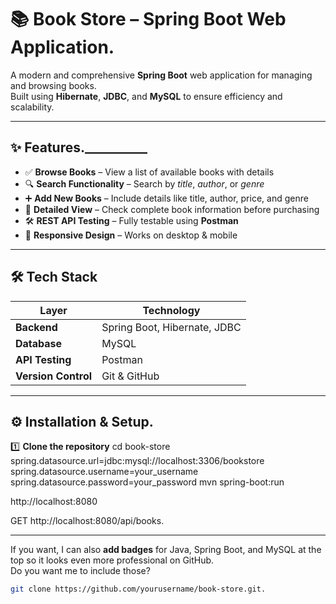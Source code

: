 # 📚 Book Store – Spring Boot Web Application.

A modern and comprehensive **Spring Boot** web application for managing and browsing books.  
Built using **Hibernate**, **JDBC**, and **MySQL** to ensure efficiency and scalability.

---

## ✨ Features.__________

- ✅ **Browse Books** – View a list of available books with details  
- 🔍 **Search Functionality** – Search by *title*, *author*, or *genre*  
- ➕ **Add New Books** – Include details like title, author, price, and genre  
- 📖 **Detailed View** – Check complete book information before purchasing  
- 🛠 **REST API Testing** – Fully testable using **Postman**  
- 📱 **Responsive Design** – Works on desktop & mobile  

---

## 🛠 Tech Stack

| Layer          | Technology |
|----------------|------------|
| **Backend**    | Spring Boot, Hibernate, JDBC |
| **Database**   | MySQL |
| **API Testing**| Postman |
| **Version Control** | Git & GitHub |

------

## ⚙️ Installation & Setup.

1️⃣ **Clone the repository**
cd book-store
spring.datasource.url=jdbc:mysql://localhost:3306/bookstore
spring.datasource.username=your_username
spring.datasource.password=your_password
mvn spring-boot:run

http://localhost:8080

GET http://localhost:8080/api/books.


-------

If you want, I can also **add badges** for Java, Spring Boot, and MySQL at the top so it looks even more professional on GitHub.  
Do you want me to include those?

```bash
git clone https://github.com/yourusername/book-store.git.
